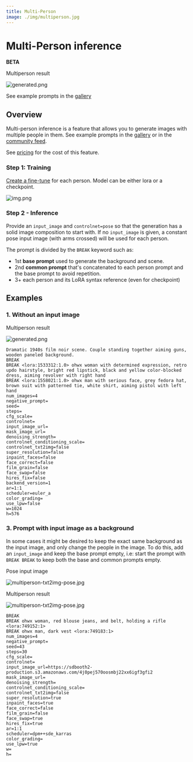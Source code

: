 ```yaml
---
title: Multi-Person
image: ./img/multiperson.jpg
---
```


# Multi-Person inference 
**BETA**

<div style={{ display: "grid", 'grid-template-columns': '1fr 1fr', gap: '1.5rem' }}>
<div>
<figcaption>Multiperson result</figcaption>

![generated.png](./img/multiperson.jpg)
</div>

</div>

See example prompts in the [gallery](https://www.astria.ai/gallery?is_multiperson=true&branch=flux1)

## Overview
Multi-person inference is a feature that allows you to generate images with multiple people in them.
See example prompts in the [gallery](https://www.astria.ai/gallery?is_multiperson=true&branch=flux1) or in the [community feed](https://www.astria.ai/community?is_multiperson=true&branch=flux1).

See [pricing](https://www.astria.ai/pricing) for the cost of this feature.

### Step 1: Training
[Create a fine-tune](https://www.astria.ai/tunes/new) for each person. Model can be either lora or a checkpoint.

![img.png](./img/multiperson-training.png)

### Step 2 - Inference
Provide an `input_image` and `controlnet=pose` so that the generation has a solid image composition to start with.
If no `input_image` is given, a constant pose input image (with arms crossed) will be used for each person.

The prompt is divided by the `BREAK` keyword such as:
* 1st **base prompt** used to generate the background and scene.
* 2nd **common prompt** that's concatenated to each person prompt and the base prompt to avoid repetition.
* 3+ each person and its LoRA syntax reference (even for checkpoint)

## Examples

### 1. Without an input image

<div style={{ display: "grid", 'grid-template-columns': '0.5fr 1fr', gap: '1.5rem' }}>

<div>
<figcaption>Multiperson result</figcaption>

![generated.png](./img/multiperson.jpg)
</div>

</div>

```text
Dramatic 1940s film noir scene. Couple standing together aiming guns, wooden paneled background.
BREAK
BREAK <lora:1533312:1.0> ohwx woman with determined expression, retro updo hairstyle, bright red lipstick, black and yellow color-blocked dress, aiming revolver with right hand
BREAK <lora:1558021:1.0> ohwx man with serious face, grey fedora hat, brown suit with patterned tie, white shirt, aiming pistol with left hand
num_images=4
negative_prompt=
seed=
steps=
cfg_scale=
controlnet=
input_image_url=
mask_image_url=
denoising_strength=
controlnet_conditioning_scale=
controlnet_txt2img=false
super_resolution=false
inpaint_faces=false
face_correct=false
film_grain=false
face_swap=false
hires_fix=false
backend_version=1
ar=1:1
scheduler=euler_a
color_grading=
use_lpw=false
w=1024
h=576
```

### 3. Prompt with input image as a background
In some cases it might be desired to keep the exact same background as the input image, and only change the people in the image. To do this, add an `input_image` and keep the base prompt empty, i.e: start the prompt with `BREAK BREAK` to keep both the base and common prompts empty.

<div style={{ display: "grid", 'grid-template-columns': '0.5fr 1fr', gap: '1.5rem' }}>
<div>
<figcaption>Pose input image</figcaption>

![multiperson-txt2img-pose.jpg](./img/multiperson/multiperson-pose-back-to-back.webp)
</div>

<div>
<figcaption>Multiperson result</figcaption>

![multiperson-txt2img-pose.jpg](./img/multiperson/multiperson-no-base-prompt.jpg)

</div>

</div>

```text
BREAK 
BREAK ohwx woman, red blouse jeans, and belt, holding a rifle <lora:749152:1>
BREAK ohwx man, dark vest <lora:749183:1>
num_images=4
negative_prompt=
seed=43
steps=30
cfg_scale=
controlnet=
input_image_url=https://sdbooth2-production.s3.amazonaws.com/4j0pej570oosmbj22xx6igf3gfi2
mask_image_url=
denoising_strength=
controlnet_conditioning_scale=
controlnet_txt2img=false
super_resolution=true
inpaint_faces=true
face_correct=false
film_grain=false
face_swap=true
hires_fix=true
ar=1:1
scheduler=dpm++sde_karras
color_grading=
use_lpw=true
w=
h=
```

